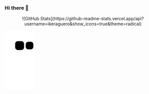 ### Hi there 👋

<!--
**ikeraguero/ikeraguero** is a ✨ _special_ ✨ repository because its `README.md` (this file) appears on your GitHub profile.

Here are some ideas to get you started:

- 🔭 I’m currently working on ...
- 🌱 I’m currently learning ...
- 👯 I’m looking to collaborate on ...
- 🤔 I’m looking for help with ...
- 💬 Ask me about ...
- 📫 How to reach me: ...
- 😄 Pronouns: ...
- ⚡ Fun fact: ...
-->
<div align="center">
![GitHub Stats](https://github-readme-stats.vercel.app/api?username=ikeraguero&show_icons=true&theme=radical)
</div>


![snake gif](https://github.com/ikeraguero/ikeraguero/blob/output/github-contribution-grid-snake.svg)
